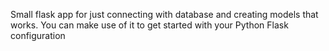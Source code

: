 Small flask app for just connecting  with database and creating models that works. 
You can make use of it to get started with your Python Flask configuration
